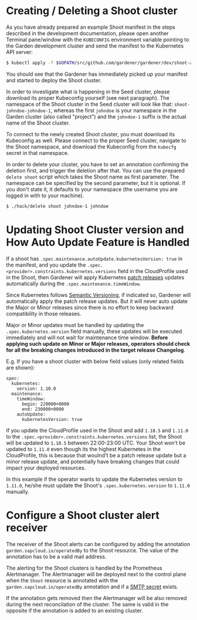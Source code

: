 # Creating / Deleting a Shoot cluster

As you have already prepared an example Shoot manifest in the steps described in the development documentation, please open another Terminal pane/window with the `KUBECONFIG` environment variable pointing to the Garden development cluster and send the manifest to the Kubernetes API server:

```bash
$ kubectl apply -f $GOPATH/src/github.com/gardener/gardener/dev/shoot-aws.yaml
```

You should see that the Gardener has immediately picked up your manifest and started to deploy the Shoot cluster.

In order to investigate what is happening in the Seed cluster, please download its proper Kubeconfig yourself (see next paragraph). The namespace of the Shoot cluster in the Seed cluster will look like that: `shoot-johndoe-johndoe-1`, whereas the first `johndoe` is your namespace in the Garden cluster (also called "project") and the `johndoe-1` suffix is the actual name of the Shoot cluster.

To connect to the newly created Shoot cluster, you must download its Kubeconfig as well. Please connect to the proper Seed cluster, navigate to the Shoot namespace, and download the Kubeconfig from the `kubecfg` secret in that namespace.

In order to delete your cluster, you have to set an annotation confirming the deletion first, and trigger the deletion after that. You can use the prepared `delete shoot` script which takes the Shoot name as first parameter. The namespace can be specified by the second parameter, but it is optional. If you don't state it, it defaults to your namespace (the username you are logged in with to your machine).

```bash
$ ./hack/delete shoot johndoe-1 johndoe
```

# Updating Shoot Cluster version and How Auto Update Feature is Handled

If a shoot has `.spec.maintenance.autoUpdate.kubernetesVersion: true` in the manifest, and you update the `.spec.<provider>.constraints.kubernetes.versions` field in the CloudProfile used in the Shoot, then Gardener will apply Kubernetes [patch releases](https://github.com/kubernetes/community/blob/master/contributors/design-proposals/release/versioning.md#patch-releases) updates automatically during the `.spec.maintenance.timeWindow`.

Since Kubernetes follows [Semantic Versioning](http://semver.org/), if indicated so, Gardener will automatically apply the patch release updates. But it will never auto update the Major or Minor releases since there is no effort to keep backward compatibility in those releases.

Major or Minor updates must be handled by updating the `.spec.kubernetes.version` field manually, these updates will be executed immediately and will not wait for maintenance time window. **Before applying such update on Minor or Major releases, operators should check for all the breaking changes introduced in the target release Changelog**.

E.g. If you have a shoot cluster with below field values (only related fields are shown):

```
spec:
  kubernetes:
    version: 1.10.0
  maintenance:
    timeWindow:
      begin: 220000+0000
      end: 230000+0000
    autoUpdate:
      kubernetesVersion: true
```

If you update the CloudProfile used in the Shoot and add `1.10.5` and `1.11.0` to the `.spec.<provider>.constraints.kubernetes.versions` list, the Shoot will be updated to `1.10.5` between 22:00-23:00 UTC. Your Shoot won't be updated to `1.11.0` even though its the highest Kubernetes in the CloudProfile, this is because that woulnd't be a patch release update but a minor release update, and potentially have breaking changes that could impact your deployed resources.

In this example if the operator wants to update the Kubernetes version to `1.11.0`, he/she must update the Shoot's `.spec.kubernetes.version` to `1.11.0` manually.

# Configure a Shoot cluster alert receiver
The receiver of the Shoot alerts can be configured by adding the annotation `garden.sapcloud.io/operatedBy` to the Shoot resource. The value of the annotation has to be a valid mail address.

The alerting for the Shoot clusters is handled by the Prometheus Alertmanager. The Alertmanager will be deployed next to the control plane when the `Shoot` resource is annotated with the `garden.sapcloud.io/operatedBy` annotation and if a [SMTP secret](../deployment/configuration.md) exists.

If the annotation gets removed then the Alertmanager will be also removed during the next reconcilation of the cluster. The same is valid in the opposite if the annotation is added to an existing cluster.